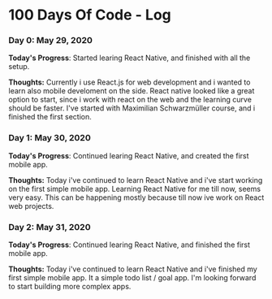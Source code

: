 # 100 Days Of Code - Log

### Day 0: May 29, 2020
<!--##### (delete me or comment me out)-->

**Today's Progress**: Started learing React Native, and finished with all the setup.

**Thoughts:** Currently i use React.js for web development and i wanted to learn also mobile develoment on the side. React native looked like a great option to start, since i work with react on the web and the learning curve should be faster. I've started with Maximilian Schwarzmüller course, and i finished the first section.

<!--**Link to work:** [Calculator App](http://www.example.com)-->

### Day 1: May 30, 2020
<!--##### (delete me or comment me out)-->

**Today's Progress**: Continued learing React Native, and created the first mobile app.

**Thoughts:** Today i've continued to learn React Native and i've start working on the first simple mobile app. Learning React Native for me till now, seems very easy. This can be happening mostly because till now ive work on React web projects.

<!--**Link to work:** [Calculator App](http://www.example.com)-->

### Day 2: May 31, 2020
<!--##### (delete me or comment me out)-->

**Today's Progress**: Continued learing React Native, and finished the first mobile app.

**Thoughts:** Today i've continued to learn React Native and i've finished my first simple mobile app. It a simple todo list / goal app.  I'm looking forward to start building more complex apps.

<!--**Link to work:** [Calculator App](http://www.example.com)-->

